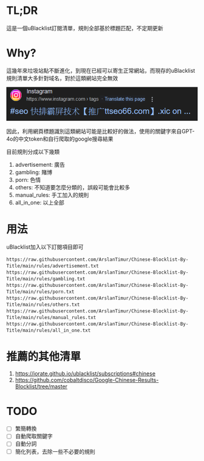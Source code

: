 # TL;DR
這是一個uBlacklist訂閱清單，規則全部基於標題匹配，不定期更新

# Why?
這幾年來垃圾站點不斷進化，到現在已經可以寄生正常網站，而現存的uBlacklist規則清單大多針對域名，對於這類網站完全無效

![](hijacked.png)

因此，利用網頁標題識別這類網站可能是比較好的做法，使用的關鍵字來自GPT-4o的中文token和自行爬取的google搜尋結果

目前規則分成以下幾類
1. advertisement: 廣告
2. gambling: 賭博
3. porn: 色情
4. others: 不知道要怎麼分類的，誤殺可能會比較多
5. manual_rules: 手工加入的規則
6. all_in_one: 以上全部

# 用法
uBlacklist加入以下訂閱項目即可

`https://raw.githubusercontent.com/ArslanTimur/Chinese-Blocklist-By-Title/main/rules/advertisement.txt`
`https://raw.githubusercontent.com/ArslanTimur/Chinese-Blocklist-By-Title/main/rules/gambling.txt`
`https://raw.githubusercontent.com/ArslanTimur/Chinese-Blocklist-By-Title/main/rules/porn.txt`
`https://raw.githubusercontent.com/ArslanTimur/Chinese-Blocklist-By-Title/main/rules/others.txt`
`https://raw.githubusercontent.com/ArslanTimur/Chinese-Blocklist-By-Title/main/rules/manual_rules.txt`
`https://raw.githubusercontent.com/ArslanTimur/Chinese-Blocklist-By-Title/main/rules/all_in_one.txt`


# 推薦的其他清單
1. https://iorate.github.io/ublacklist/subscriptions#chinese
2. https://github.com/cobaltdisco/Google-Chinese-Results-Blocklist/tree/master
# TODO
- [ ] 繁簡轉換
- [ ] 自動爬取關鍵字
- [ ] 自動分詞
- [ ] 簡化列表，去除一些不必要的規則
